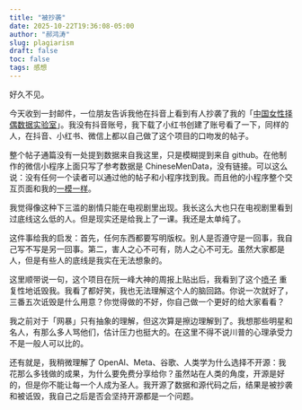 ```yaml
---
title: "被抄袭"
date: 2025-10-22T19:36:08-05:00
author: "郝鸿涛"
slug: plagiarism
draft: false
toc: false
tags: 感想
---
```

好久不见。


今天收到一封邮件，一位朋友告诉我他在抖音上看到有人抄袭了我的「[中国女性择偶数据实验室](https://github.com/hongtaoh/hermatch_svelte)」。我没有抖音账号，我下载了小红书创建了账号看了一下，同样的人，在抖音、小红书、微信上都以自己做了这个项目的口吻发的帖子。

整个帖子通篇没有一处提到数据来自我这里，只是模糊提到来自 github。在他制作的微信小程序上面只写了参考数据是 ChineseMenData，没有链接。可以这么说：没有任何一个读者可以通过他的帖子和小程序找到我。而且他的小程序整个交互页面和我的[一模一样](https://hermatch-svelte.vercel.app/)。

我觉得像这种下三滥的剧情只能在电视剧里出现。我长这么大也只在电视剧里看到过底线这么低的人。但是现实还是给我上了一课。我还是太单纯了。

这件事给我的启发：首先，任何东西都要写明版权。别人是否遵守是一回事，我自己写不写是另一回事。第二，害人之心不可有，防人之心不可无。虽然大家都是人，但是有些人的底线是我实在无法想象的。

这里顺带说一句，这个项目在阮一峰大神的周报上贴出后，我看到了这个[喷子](https://linux.do/t/topic/1031157/10) 重复性地诋毁我。我看了都好笑，我也无法理解这个人的脑回路。你说一次就好了，三番五次诋毁是什么用意？你觉得做的不好，你自己做一个更好的给大家看看？

我之前对于「网暴」只有抽象的理解，但这次算是擦边理解到了。我想那些明星和名人，有那么多人骂他们，估计压力也挺大的。在这里不得不说川普的心理承受力不是一般人可以比的。

还有就是，我稍微理解了 OpenAI、Meta、谷歌、人类学为什么选择不开源：我花那么多钱做的成果，为什么要免费分享给你？虽然站在人类的角度，开源是好的，但是你不能让每一个人成为圣人。我开源了数据和源代码之后，结果是被抄袭和被诋毁，我自己之后是否会坚持开源都是一个问题。